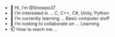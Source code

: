 - 👋 Hi, I’m @Snowps37
- 👀 I’m interested in ... C, C++, C#, Unity, Python
- 🌱 I’m currently learning ... Basic computer stuff
- 💞️ I’m looking to collaborate on ... Learning
- 📫 How to reach me ... 

<!---
Snowps37/Snowps37 is a ✨ special ✨ repository because its `README.md` (this file) appears on your GitHub profile.
You can click the Preview link to take a look at your changes.
--->
